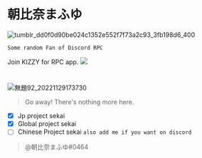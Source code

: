 # 朝比奈まふゆ
![tumblr_dd0f0d90be024c1352e552f7f73a2c93_3fb198d6_400](https://user-images.githubusercontent.com/117464679/204631787-6d38f98c-c665-4954-8019-ad75513f7ab1.gif)

`Some random Fan of Discord RPC`

Join KIZZY for RPC app. 
<a href="https://discord.gg/vUPc7zzpV5">
<img src="https://dcbadge.vercel.app/api/server/vUPc7zzpV5">
</a>
</div> 

#  
![無題92_20221129173730](https://user-images.githubusercontent.com/117464679/204642503-e6dc361a-9f56-45c5-80e9-7e716258678a.png)

> Go away! There's nothing more here. 

- [x] Jp project sekai
- [x] Global project sekai
- [ ] Chinese Project sekai
`also add me if you want on discord`
> @朝比奈まふゆ#0464 
